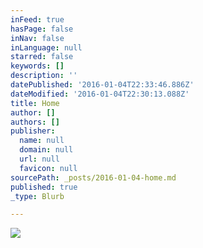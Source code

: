 ```yaml
---
inFeed: true
hasPage: false
inNav: false
inLanguage: null
starred: false
keywords: []
description: ''
datePublished: '2016-01-04T22:33:46.886Z'
dateModified: '2016-01-04T22:30:13.088Z'
title: Home
author: []
authors: []
publisher:
  name: null
  domain: null
  url: null
  favicon: null
sourcePath: _posts/2016-01-04-home.md
published: true
_type: Blurb

---
```

![](https://the-grid-user-content.s3-us-west-2.amazonaws.com/72e91456-40ba-48fa-b3c9-ed7039e22371.jpg)